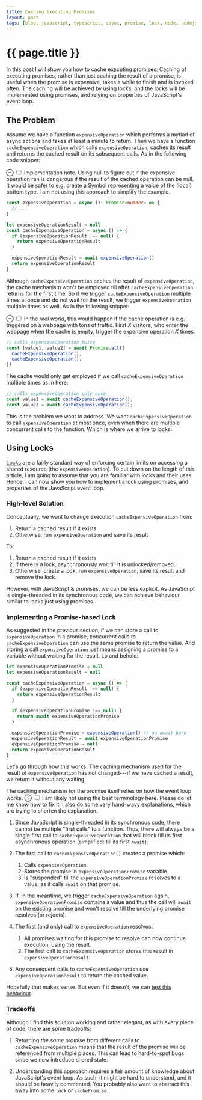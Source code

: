 ```yaml
---
title: Caching Executing Promises
layout: post
tags: [blog, javascript, typescript, async, promise, lock, node, nodejs]
---
```


# {{ page.title }}

In this post I will show you how to cache executing promises.
Caching of executing promises, rather than just caching the result of a promise, is useful when the promise is expensive, takes a while to finish and is invoked often.
The caching will be achieved by using locks, and the locks will be implemented using promises, and relying on properties of JavaScript's event loop.

## The Problem
Assume we have a function `expensiveOperation` which performs a myriad of async actions and takes at least a minute to return.
Then we have a function `cacheExpensiveOperation` which calls `expensiveOperation`, caches its result and returns the cached result on its subsequent calls. As in the following code snippet:

<label for="mn-definition-improvements" class="margin-toggle">&#8853;</label>
<input type="checkbox" id="mn-definition-improvements" class="margin-toggle"/>
<span class="marginnote">
  Implementation note.
  Using null to figure out if the expensive operation ran is dangerous if the result of the cached operation can be null.
  It would be safer to e.g. create a Symbol representing a value of the (local) bottom type.
  I am not using this approach to simplify the example. 
</span>
```typescript
const expensiveOperation = async (): Promise<number> => {
  // ...
}

let expensiveOperationResult = null
const cacheExpensiveOperation = async () => {
  if (expensiveOperationResult !== null) {
    return expensiveOperationResult
  }

  expensiveOperationResult = await expensiveOperation() 
  return expensiveOperationResult
}
```

Although `cacheExpensiveOperation` caches the result of `expensiveOperation`, the cache mechanism won't be employed till after `cacheExpensiveOperation` returns for the first time.
So if we trigger `cacheExpensiveOperation` multiple times at once and do not wait for the result, we trigger `expensiveOperation` multiple times as well. As in the following snippet:

<label for="mn-definitionImprovements" class="margin-toggle">&#8853;</label>
<input type="checkbox" id="mn-definitionImprovements" class="margin-toggle"/>
<span class="marginnote">
  In the _real world_, this would happen if the cache operation is e.g. triggered on a webpage with tons of traffic.
  First _X_ visitors, who enter the webpage when the cache is empty, trigger the expensive operation _X_ times.
</span>
```typescript
// calls expensiveOperation twice
const [value1, value2] = await Promise.all([
  cacheExpensiveOperation(),
  cacheExpensiveOperation(),
])
```

The cache would only get employed if we call `cacheExpensiveOperation` multiple times as in here:
```typescript
// calls expensiveOperation only once
const value1 = await cacheExpensiveOperation();
const value2 = await cacheExpensiveOperation();
```

This is the problem we want to address.
We want `cacheExpensiveOperation` to call `expensiveOperation` at most once, even when there are multiple concurrent calls to the function. Which is where we arrive to locks.

## Using Locks

[Locks](https://en.wikipedia.org/wiki/Lock_(computer_science)) are a fairly standard way of enforcing certain limits on accessing a shared resource (the `expensiveOperation`).
To cut down on the length of this article, I am going to assume that you are familiar with locks and their uses.
Hence, I can now show you how to implement a lock using promises, and properties of the JavaScript event loop.

### High-level Solution
Conceptually, we want to change execution `cacheExpensiveOperation` from:
1. Return a cached result if it exists
1. Otherwise, run `expensiveOperation` and save its result
 
To:
1. Return a cached result if it exists
1. If there is a lock, asynchronously wait till it is unlocked/removed.
1. Otherwise, create a lock, run `expensiveOperation`, save its result and remove the lock.

However, with JavaScript & promises, we can be less explicit.
As JavaScript is single-threaded in its synchronous code, we can achieve behaviour similar to locks just using promises.

### Implementing a Promise-based Lock
As suggested in the previous section, if we can store a call to `expensiveOperation` in a promise, concurrent calls to `cacheExpensiveOperation` can use the same promise to return the value.
And storing a call `expensiveOperation` just means assigning a promise to a variable without waiting for the result.
Lo and behold:

```typescript
let expensiveOperationPromise = null
let expensiveOperationResult = null

const cacheExpensiveOperation = async () => {
  if (expensiveOperationResult !== null) {
    return expensiveOperationResult
  }

  if (expensiveOperationPromise !== null) {
    return await expensiveOperationPromise
  }

  expensiveOperationPromise = expensiveOperation() // no await here
  expensiveOperationResult = await expensiveOperationPromise
  expensiveOperationPromise = null
  return expensiveOperationResult 
}
```

Let's go through how this works.
The caching mechanism used for the result of `expensiveOperation` has not changed---if we have cached a result, we return it without any waiting.

The caching mechanism for the promise itself relies on how the event loop works:
<label for="mn-terminology" class="margin-toggle">&#8853;</label>
<input type="checkbox" id="mn-terminology" class="margin-toggle"/>
<span class="marginnote">
  I am likely not using the best terminology here.
  Please do let me know how to fix it.
  I also do some very hand-wavy explanations, which are trying to shorten the explanation.
</span>
1. Since JavaScript is single-threaded in its synchronous code, there cannot be multiple "first calls" to a function. Thus, there will always be a single first call to `cacheExpensiveOperation` that will block till its first asynchronous operation (simplified: till its first `await`).

1. The first call to `cacheExpensiveOperation()` creates a promise which:
   1. Calls `expensiveOperation`.
   1. Stores the promise in `expensiveOperationPromise` variable.
   1. Is "suspended" till the `expensiveOperationPromise` resolves to a value, as it calls `await` on that promise.
   
1. If, in the meantime, we trigger `cacheExpensiveOperation` again, `expensiveOperationPromise` contains a value and thus the call will `await` on the existing promise and won't resolve till the underlying promise resolves (or rejects).

1. The first (and only) call to `expensiveOperation` resolves:
   1. All promises waiting for this promise to resolve can now continue execution, using the result.
   1. The first call to `cacheExpensiveOperation` stores this result in `expensiveOperationResult`.
   
1. Any consequent calls to `cacheExpensiveOperation` use `expensiveOperationResult` to return the cached value.

Hopefully that makes sense.
But even if it doesn't, we can [test this behaviour](https://gist.github.com/pavelkucera/453acf622dc3cad29455ef93ccf49c23).

### Tradeoffs
Although I find this solution working and rather elegant, as with every piece of code, there are some tradeoffs:

1. Returning _the same_ promise from different calls to `cacheExpensiveOperation` means that the result of the promise will be referenced from multiple places.
   This can lead to hard-to-spot bugs since we now introduce shared state.

1. Understanding this approach requires a fair amount of knowledge about JavaScript's event loop.
   As such, it might be hard to understand, and it should be heavily commented.
   You probably also want to abstract this away into some `lock` or `cachePromise`.
